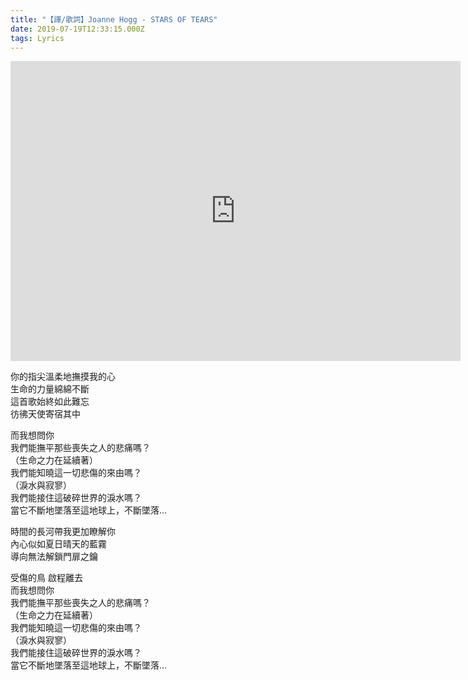 ```yaml
---
title: "【譯/歌詞】Joanne Hogg - STARS OF TEARS"
date: 2019-07-19T12:33:15.000Z
tags: Lyrics
---
```


<iframe width="720" height="480" src="https://www.youtube.com/embed/eZRvkTpTz3M" frameborder="0" allow="accelerometer; autoplay; clipboard-write; encrypted-media; gyroscope; picture-in-picture" allowfullscreen></iframe>

你的指尖溫柔地撫摸我的心
<br>生命的力量綿綿不斷
<br>這首歌始終如此難忘
<br>彷彿天使寄宿其中

而我想問你
<br>我們能撫平那些喪失之人的悲痛嗎？
<br>（生命之力在延續著）
<br>我們能知曉這一切悲傷的來由嗎？
<br>（淚水與寂寥）
<br>我們能接住這破碎世界的淚水嗎？
<br>當它不斷地墜落至這地球上，不斷墜落...

時間的長河帶我更加瞭解你
<br>內心似如夏日晴天的藍霧
<br>導向無法解鎖門扉之鑰

受傷的鳥 啟程離去
<br>而我想問你
<br>我們能撫平那些喪失之人的悲痛嗎？
<br>（生命之力在延續著）
<br>我們能知曉這一切悲傷的來由嗎？
<br>（淚水與寂寥）
<br>我們能接住這破碎世界的淚水嗎？
<br>當它不斷地墜落至這地球上，不斷墜落...
